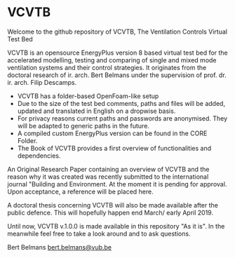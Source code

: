 # VCVTB
Welcome to the github repository of VCVTB, The Ventilation Controls Virtual Test Bed

VCVTB is an opensource EnergyPlus version 8 based virtual test bed for the accelerated modelling, testing and comparing of single and mixed mode ventilation systems and their control strategies. It originates from the doctoral research of ir. arch. Bert Belmans under the supervision of prof. dr. ir. arch. Filip Descamps.

- VCVTB has a folder-based OpenFoam-like setup
- Due to the size of the test bed comments, paths and files will be added, updated and translated in English on a dropwise basis.
- For privacy reasons current paths and passwords are anonymised. They will be adapted to generic paths in the future.
- A compiled custom EnergyPlus version can be found in the CORE Folder.
- The Book of VCVTB provides a first overview of functionalities and dependencies.

An Original Research Paper containing an overview of VCVTB and the reason why it was created was recently submitted to the international journal "Building and Environment. At the moment it is pending for approval. Upon acceptance, a reference will be placed here.

A doctoral thesis concerning VCVTB will also be made available after the public defence. This will hopefully happen end March/ early April 2019.

Until now, VCVTB v.1.0.0 is made available in this repository "As it is". In the meanwhile feel free to take a look around and to ask questions. 

Bert Belmans
bert.belmans@vub.be

